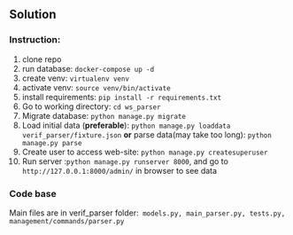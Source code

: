 ## Solution  

### Instruction:
1) clone repo
2) run database:  `docker-compose up -d`
3) create venv: `virtualenv venv`
4) activate venv: `source venv/bin/activate`
5) install requirements: `pip install -r requirements.txt`
6) Go to working directory: `cd ws_parser`
7) Migrate database: `python manage.py migrate`
6) Load initial data (**preferable**): `python manage.py loaddata verif_parser/fixture.json`
 **or** parse data(may take too long): `python manage.py parse`
7) Create user to access web-site: `python manage.py createsuperuser`
8) Run server :`python manage.py runserver 8000`, and go to `http://127.0.0.1:8000/admin/` in browser to see data

### Code base
Main files are in verif_parser folder:` models.py, main_parser.py, tests.py, management/commands/parser.py`